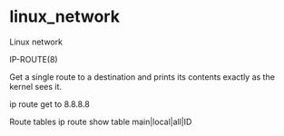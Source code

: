 # linux_network
Linux network

IP-ROUTE(8)

Get a single route to a destination and prints its contents exactly as the
kernel sees it.

ip route get to 8.8.8.8

Route tables
ip route show table main|local|all|ID
